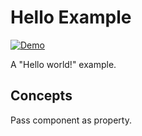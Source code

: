 # Hello Example

[![Demo](https://img.shields.io/website?label=demo&url=https%3A%2F%2Fexamples.yew.rs%2Fhello)](https://examples.yew.rs/hello)

A "Hello world!" example.

## Concepts

Pass component as property.
